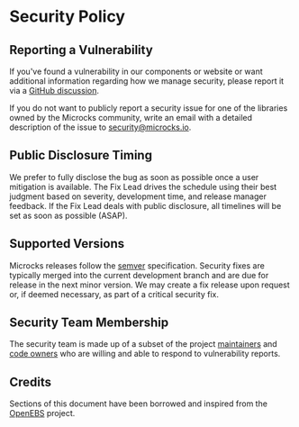# Security Policy

## Reporting a Vulnerability

If you've found a vulnerability in our components or website or want additional information regarding how we manage security, please report it via a [GitHub discussion](https://github.com/microcks/microcks/discussions).

If you do not want to publicly report a security issue for one of the libraries owned by the Microcks community, write an email with a detailed description of the issue to security@microcks.io.

## Public Disclosure Timing

We prefer to fully disclose the bug as soon as possible once a user mitigation is available. The Fix Lead drives the schedule using their best judgment based on severity, development time, and release manager feedback. If the Fix Lead deals with public disclosure, all timelines will be set as soon as possible (ASAP).

## Supported Versions

Microcks releases follow the [semver](https://semver.org/) specification. Security fixes are typically merged into the current development branch and are due for release in the next minor version. We may create a fix release upon request or, if deemed necessary, as part of a critical security fix.

## Security Team Membership

The security team is made up of a subset of the project [maintainers](https://github.com/microcks/.github/blob/main/GOVERNANCE.md#maintainers-code-owners-contributors-and-adopters) and [code owners](https://github.com/microcks/.github/blob/main/GOVERNANCE.md#maintainers-code-owners-contributors-and-adopters) who are willing and able to respond to vulnerability reports.

## Credits

Sections of this document have been borrowed and inspired from the [OpenEBS](https://github.com/openebs/community/blob/72506ee3b885bd06324b82a650fcd3a61e93eef0/SECURITY.md) project.
